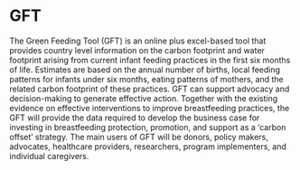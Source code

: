 # GFT

The Green Feeding Tool (GFT) is an online plus excel-based tool that provides country level information on the carbon footprint and water footprint arising from current infant feeding practices   in the first six months of life. Estimates are based  on the annual number of births, local feeding patterns for infants  under six months, eating patterns of mothers, and the related carbon footprint of these practices. GFT can support advocacy and decision-making to generate effective action.  Together with the existing  evidence on  effective interventions to  improve breastfeeding practices, the GFT will provide the data required to develop the business case for investing in  breastfeeding protection, promotion, and support as a ‘carbon offset’ strategy. The main users of GFT will be donors, policy makers, advocates, healthcare providers, researchers, program implementers, and individual caregivers.  
